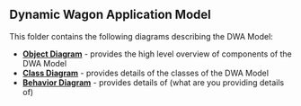 ## Dynamic Wagon Application Model

This folder contains the following diagrams describing the DWA Model:
* [**Object Diagram**](object_diagram.md) - provides the high level overview of components of the DWA Model
* [**Class Diagram**](class_diagram.md) - provides details of the classes of the DWA Model
* [**Behavior Diagram**](behavior_diagram.md) - provides details of (what are you providing details of)
